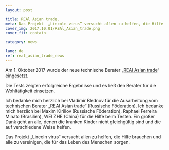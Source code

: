 ```yaml
---
layout: post

title: REAl Asian trade.
meta: Das Projekt  „Lincoln virus“ versucht allen zu helfen, die Hilfe brauchen und alle zu vereinigen, die für das Leben des Menschen sorgen.
cover_img: 2017.10.01/REAl_Asian_trade.png
cover_fit: contain

category: news

lang: de
ref: real_asian_trade_news
---
```


Am 1. Oktober 2017 wurde der neue technische Berater „<a href="https://lincolnvirus.com/de/ea/real_asian_trade.html" target="_blank">REAl Asian trade</a>“ eingesetzt.
 
Die Tests zeigten erfolgreiche Ergebnisse und es ließ den Berater für die Wohltätigkeit einsetzen.

Ich bedanke mich herzlich bei Vladimir Blednov für die Ausarbeitung vom technischen Berater „REAl Asian trade“ (Russische Föderation). 
Ich bedanke mich herzlich bei Maxim Kirillov (Russische Föderation), Raphael Ferreira Minato (Brasilien), WEI ZHE (China) für die Hilfe beim Testen. 
Ein großer Dank geht an alle, denen die kranken Kinder nicht gleichgültig sind und die auf verschiedene Weise helfen. 

Das Projekt  „Lincoln virus“ versucht allen zu helfen, die Hilfe brauchen und alle zu vereinigen, die für das Leben des Menschen sorgen. 
